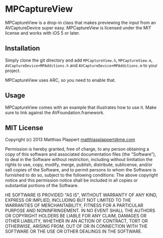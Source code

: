 # MPCaptureView

MPCaptureView is a drop-in class that makes previewing the input from an AVCaptureDevice super easy. MPCaptureView is licensed under the MIT license and works with iOS 5 or later.


## Installation

Simply clone the git directory and add `MPCaptureView.h`, `MPCaptureView.m`, `AVCaptureDevice+MPAdditions.h` and `AVCaptureDevice+MPAdditions.m` to your project.

MPCaptureView uses ARC, so you need to enable that.


## Usage

MPCaptureView comes with an example that illustrates how to use it. Make sure to link against the AVFoundation.framework.


## MIT License
Copyright (c) 2013 Matthias Plappert matthiasplappert@me.com

Permission is hereby granted, free of charge, to any person obtaining a copy of this software and associated documentation files (the "Software"), to deal in the Software without restriction, including without limitation the rights to use, copy, modify, merge, publish, distribute, sublicense, and/or sell copies of the Software, and to permit persons to whom the Software is furnished to do so, subject to the following conditions: The above copyright notice and this permission notice shall be included in all copies or substantial portions of the Software.

HE SOFTWARE IS PROVIDED "AS IS", WITHOUT WARRANTY OF ANY KIND, EXPRESS OR IMPLIED, INCLUDING BUT NOT LIMITED TO THE WARRANTIES OF MERCHANTABILITY, FITNESS FOR A PARTICULAR PURPOSE AND NONINFRINGEMENT. IN NO EVENT SHALL THE AUTHORS OR COPYRIGHT HOLDERS BE LIABLE FOR ANY CLAIM, DAMAGES OR OTHER LIABILITY, WHETHER IN AN ACTION OF CONTRACT, TORT OR OTHERWISE, ARISING FROM, OUT OF OR IN CONNECTION WITH THE SOFTWARE OR THE USE OR OTHER DEALINGS IN THE SOFTWARE.